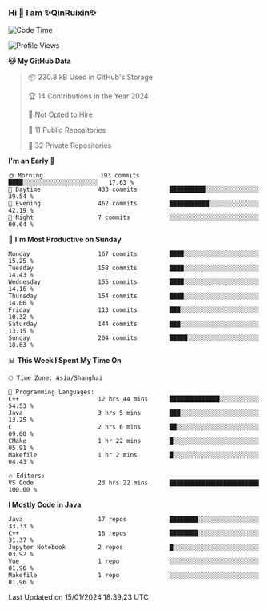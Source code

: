 <!--
**QinRuixin/QinRuixin** is a ✨ _special_ ✨ repository because its `README.md` (this file) appears on your GitHub profile.

Here are some ideas to get you started:

- 🔭 I’m currently working on ...
- 🌱 I’m currently learning ...
- 👯 I’m looking to collaborate on ...
- 🤔 I’m looking for help with ...
- 💬 Ask me about ...
- 📫 How to reach me: ...
- 😄 Pronouns: ...
- ⚡ Fun fact: ...
-->


### Hi 👋 I am ✨QinRuixin✨

<!--START_SECTION:waka-->
![Code Time](http://img.shields.io/badge/Code%20Time-853%20hrs%2015%20mins-blue)

![Profile Views](http://img.shields.io/badge/Profile%20Views-50-blue)

**🐱 My GitHub Data** 

> 📦 230.8 kB Used in GitHub's Storage 
 > 
> 🏆 14 Contributions in the Year 2024
 > 
> 🚫 Not Opted to Hire
 > 
> 📜 11 Public Repositories 
 > 
> 🔑 32 Private Repositories 
 > 
**I'm an Early 🐤** 

```text
🌞 Morning                193 commits         ████░░░░░░░░░░░░░░░░░░░░░   17.63 % 
🌆 Daytime                433 commits         ██████████░░░░░░░░░░░░░░░   39.54 % 
🌃 Evening                462 commits         ███████████░░░░░░░░░░░░░░   42.19 % 
🌙 Night                  7 commits           ░░░░░░░░░░░░░░░░░░░░░░░░░   00.64 % 
```
📅 **I'm Most Productive on Sunday** 

```text
Monday                   167 commits         ████░░░░░░░░░░░░░░░░░░░░░   15.25 % 
Tuesday                  158 commits         ████░░░░░░░░░░░░░░░░░░░░░   14.43 % 
Wednesday                155 commits         ████░░░░░░░░░░░░░░░░░░░░░   14.16 % 
Thursday                 154 commits         ████░░░░░░░░░░░░░░░░░░░░░   14.06 % 
Friday                   113 commits         ███░░░░░░░░░░░░░░░░░░░░░░   10.32 % 
Saturday                 144 commits         ███░░░░░░░░░░░░░░░░░░░░░░   13.15 % 
Sunday                   204 commits         █████░░░░░░░░░░░░░░░░░░░░   18.63 % 
```


📊 **This Week I Spent My Time On** 

```text
🕑︎ Time Zone: Asia/Shanghai

💬 Programming Languages: 
C++                      12 hrs 44 mins      ██████████████░░░░░░░░░░░   54.53 % 
Java                     3 hrs 5 mins        ███░░░░░░░░░░░░░░░░░░░░░░   13.25 % 
C                        2 hrs 6 mins        ██░░░░░░░░░░░░░░░░░░░░░░░   09.00 % 
CMake                    1 hr 22 mins        █░░░░░░░░░░░░░░░░░░░░░░░░   05.91 % 
Makefile                 1 hr 2 mins         █░░░░░░░░░░░░░░░░░░░░░░░░   04.43 % 

🔥 Editors: 
VS Code                  23 hrs 22 mins      █████████████████████████   100.00 % 
```

**I Mostly Code in Java** 

```text
Java                     17 repos            ████████░░░░░░░░░░░░░░░░░   33.33 % 
C++                      16 repos            ████████░░░░░░░░░░░░░░░░░   31.37 % 
Jupyter Notebook         2 repos             █░░░░░░░░░░░░░░░░░░░░░░░░   03.92 % 
Vue                      1 repo              ░░░░░░░░░░░░░░░░░░░░░░░░░   01.96 % 
Makefile                 1 repo              ░░░░░░░░░░░░░░░░░░░░░░░░░   01.96 % 
```




 Last Updated on 15/01/2024 18:39:23 UTC
<!--END_SECTION:waka-->
